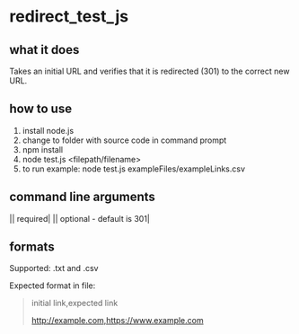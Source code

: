 # redirect_test_js

## what it does

Takes an initial URL and verifies that it is redirected (301) to the correct new URL.

## how to use

1. install node.js
2. change to folder with source code in command prompt
3. npm install
4. node test.js <filepath/filename> <HttpStatusCode>
5. to run example: node test.js exampleFiles/exampleLinks.csv

## command line arguments

|<filename>| required|
|<HttpStatusCode>| optional - default is 301|

## formats

Supported: .txt and .csv

Expected format in file:
> initial link,expected link
>
> http://example.com,https://www.example.com

